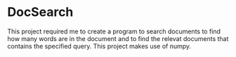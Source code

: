 # DocSearch
This project required me to create a program to search documents to find how many words are in the document and to find the relevat documents that contains the specified query. This project makes use of numpy.

